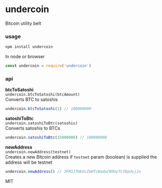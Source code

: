 # undercoin
Bitcoin utility belt

### usage

```bash
npm install undercoin
```
In node or browser
```javascript
const undercoin = require('undercoin')
```


### api

**btcToSatoshi**   
`undercoin.btcToSatoshi(btcAmount)`  
Converts BTC to satoshis

```javascript
undercoin.btcToSatoshi(1) // 100000000
```

**satoshiToBtc**   
`undercoin.satoshiToBtc(satoshis)`  
Converts satoshis to BTCs

```javascript
undercoin.satoshiToBtc(15000000) // 100000000
```

**newAddress**   
`undercoin.newAddress(testnet)`  
Creates a new Bitcoin address
if `testnet` param (boolean) is supplied the address will be testnet

```javascript
undercoin.newAddress() // 3FM1J7HkVcZeHTcWadxCN9UyTLYDpUxjJn
```

MIT
